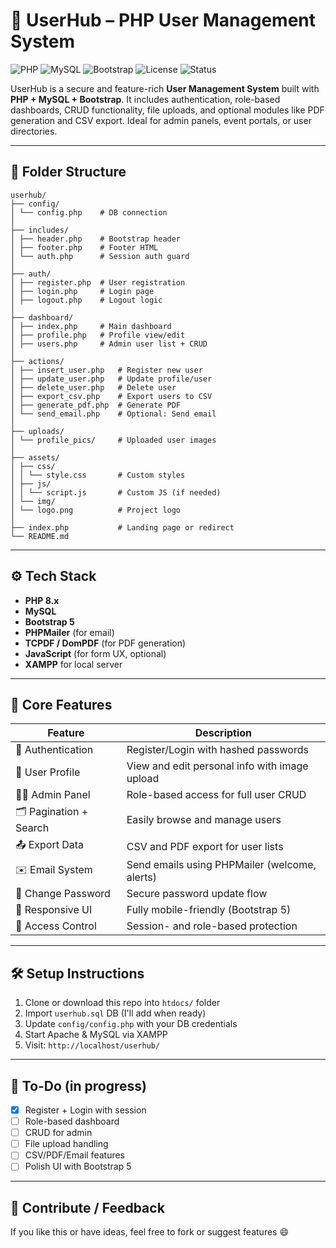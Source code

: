 # 🚀 UserHub – PHP User Management System

![PHP](https://img.shields.io/badge/PHP-8.x-blue)
![MySQL](https://img.shields.io/badge/MySQL-Database-orange)
![Bootstrap](https://img.shields.io/badge/Bootstrap-5-purple)
![License](https://img.shields.io/badge/license-MIT-green)
![Status](https://img.shields.io/badge/status-Active-brightgreen)

UserHub is a secure and feature-rich **User Management System** built with **PHP + MySQL + Bootstrap**. It includes authentication, role-based dashboards, CRUD functionality, file uploads, and optional modules like PDF generation and CSV export. Ideal for admin panels, event portals, or user directories.

---

## 📁 Folder Structure

```
userhub/
├── config/
│ └── config.php    # DB connection
│
├── includes/
│ ├── header.php    # Bootstrap header
│ ├── footer.php    # Footer HTML
│ └── auth.php      # Session auth guard
│
├── auth/
│ ├── register.php  # User registration
│ ├── login.php     # Login page
│ ├── logout.php    # Logout logic
│
├── dashboard/
│ ├── index.php     # Main dashboard
│ ├── profile.php   # Profile view/edit
│ ├── users.php     # Admin user list + CRUD
│
├── actions/
│ ├── insert_user.php   # Register new user
│ ├── update_user.php   # Update profile/user
│ ├── delete_user.php   # Delete user
│ ├── export_csv.php    # Export users to CSV
│ ├── generate_pdf.php  # Generate PDF
│ └── send_email.php    # Optional: Send email
│
├── uploads/
│ └── profile_pics/     # Uploaded user images
│
├── assets/
│ ├── css/
│ │ └── style.css       # Custom styles
│ ├── js/
│ │ └── script.js       # Custom JS (if needed)
│ └── img/
│ └── logo.png          # Project logo
│
├── index.php           # Landing page or redirect
└── README.md           
```


---

## ⚙️ Tech Stack

- **PHP 8.x**
- **MySQL**
- **Bootstrap 5**
- **PHPMailer** (for email)
- **TCPDF / DomPDF** (for PDF generation)
- **JavaScript** (for form UX, optional)
- **XAMPP** for local server

---

## 🔑 Core Features

| Feature | Description |
|--------|-------------|
| 🔐 Authentication | Register/Login with hashed passwords |
| 👤 User Profile | View and edit personal info with image upload |
| 🧑‍💻 Admin Panel | Role-based access for full user CRUD |
| 🗂️ Pagination + Search | Easily browse and manage users |
| 📤 Export Data | CSV and PDF export for user lists |
| ✉️ Email System | Send emails using PHPMailer (welcome, alerts) |
| 🔁 Change Password | Secure password update flow |
| 📱 Responsive UI | Fully mobile-friendly (Bootstrap 5) |
| 🧠 Access Control | Session- and role-based protection |

---

## 🛠 Setup Instructions

1. Clone or download this repo into `htdocs/` folder
2. Import `userhub.sql` DB (I'll add when ready)
3. Update `config/config.php` with your DB credentials
4. Start Apache & MySQL via XAMPP
5. Visit: `http://localhost/userhub/`

---

## 📌 To-Do (in progress)
- [x] Register + Login with session
- [ ] Role-based dashboard
- [ ] CRUD for admin
- [ ] File upload handling
- [ ] CSV/PDF/Email features
- [ ] Polish UI with Bootstrap 5

---

## 💬 Contribute / Feedback

If you like this or have ideas, feel free to fork or suggest features 😄
